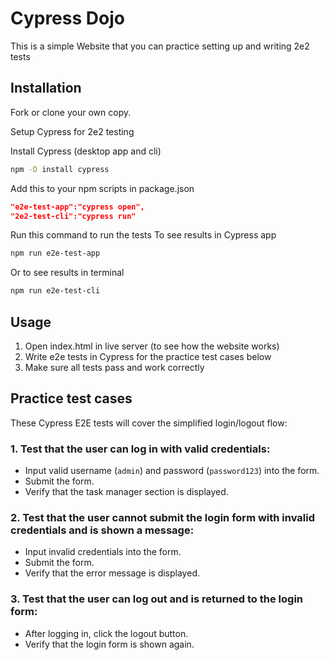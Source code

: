 # Cypress Dojo

This is a simple Website that you can practice setting up and writing 2e2 tests

## Installation

Fork or clone your own copy.

Setup Cypress for 2e2 testing

Install Cypress (desktop app and cli)
```bash
npm -D install cypress
```

Add this to your npm scripts in package.json
```json
"e2e-test-app":"cypress open",
"2e2-test-cli":"cypress run"
```
Run this command to run the tests
To see results in Cypress app
```bash
npm run e2e-test-app 
```
Or to see results in terminal
```bash
npm run e2e-test-cli 
```

## Usage

1. Open index.html in live server (to see how the website works)
2. Write e2e tests in Cypress for the practice test cases below
3. Make sure all tests pass and work correctly

## Practice test cases

These Cypress E2E tests will cover the simplified login/logout flow:

### 1. Test that the user can log in with valid credentials:
- Input valid username (`admin`) and password (`password123`) into the form.
- Submit the form.
- Verify that the task manager section is displayed.

### 2. Test that the user cannot submit the login form with invalid credentials and is shown a message:
- Input invalid credentials into the form.
- Submit the form.
- Verify that the error message is displayed.

### 3. Test that the user can log out and is returned to the login form:
- After logging in, click the logout button.
- Verify that the login form is shown again.
